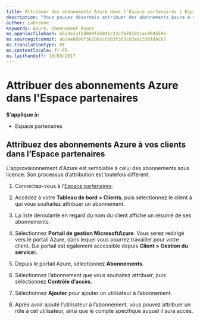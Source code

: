 ```yaml
---
title: Attribuer des abonnements Azure dans l'Espace partenaires | Espace partenaires
description: "Vous pouvez désormais attribuer des abonnements Azure à vos clients dans l’Espace partenaires."
author: Labrenne
keywords: Azure, abonnement Azure
ms.openlocfilehash: b5a2e1afbd0d0fe5941c22cf67d192cec004559e
ms.sourcegitcommit: ab3ee8096f36206ccc663f3d5cd3adc336f86cb7
ms.translationtype: HT
ms.contentlocale: fr-FR
ms.lasthandoff: 10/03/2017
---
```

# <a name="assign-azure-subscriptions-in-partner-center"></a>Attribuer des abonnements Azure dans l'Espace partenaires

**S’applique à:**

-  Espace partenaires
 
## <a name="assign-azure-subcriptions-to-your-customers-in-partner-center"></a>Attribuez des abonnements Azure à vos clients dans l’Espace partenaires

L'approvisionnement d'Azure est semblable à celui des abonnements sous licence. Son processus d’attribution est toutefois différent.
 
1. Connectez-vous à l’[Espace partenaires](https://na01.safelinks.protection.outlook.com/?url=https%3A%2F%2Fpartnercenter.microsoft.com%2F&data=02%7C01%7Cv-keimag%40microsoft.com%7C6f107d2337fa483b078e08d4efba2d13%7C72f988bf86f141af91ab2d7cd011db47%7C1%7C0%7C636397030307982666&sdata=jViWaoT04hVO10MpiduZoNV95Iv%2B4RX3wpVd028RHSU%3D&reserved=0).

2. Accédez à votre **Tableau de bord > Clients**, puis sélectionnez le client à qui vous souhaitez attribuer un abonnement.

3. La liste déroulante en regard du nom du client affiche un résumé de ses abonnements.

4. Sélectionnez **Portail de gestion MicrosoftAzure**. Vous serez redirigé vers le portail Azure, dans lequel vous pourrez travailler pour votre client. (Le portail est également accessible depuis **Client > Gestion du service**).

5. Depuis le portail Azure, sélectionnez **Abonnements**.

6. Sélectionnez l’abonnement que vous souhaitez attribuer, puis sélectionnez **Contrôle d’accès**.

7. Sélectionnez **Ajouter** pour ajouter un utilisateur à l’abonnement. 

8. Après avoir ajouté l’utilisateur à l’abonnement, vous pouvez attribuer un rôle à cet utilisateur, ainsi que le compte spécifique auquel il aura accès. 


